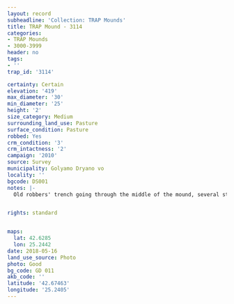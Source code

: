 ```yaml
---
layout: record
subheadline: 'Collection: TRAP Mounds'
title: TRAP Mound - 3114
categories:
- TRAP Mounds
- 3000-3999
header: no
tags:
- ''
trap_id: '3114'

certainty: Certain
elevation: '419'
max_diameter: '30'
min_diameter: '25'
height: '2'
size_category: Medium
surrounding_land_use: Pasture
surface_condition: Pasture
robbed: Yes
crm_condition: '3'
crm_intactness: '2'
campaign: '2010'
source: Survey
municipality: Golyamo Dryano vo
locality: ''
bgcode: DS001
notes: |-
  Old robbers' trench going through the middle of the mound, several stones on the top, looks like already excavated - Kiotv?.


rights: standard


maps:
  lat: 42.6285
  lon: 25.2442
date: 2018-05-16
land_use_source: Photo
photo: Good
bg_code: GD 011
akb_code: ''
latitude: '42.67463'
longitude: '25.2405'
---
```

